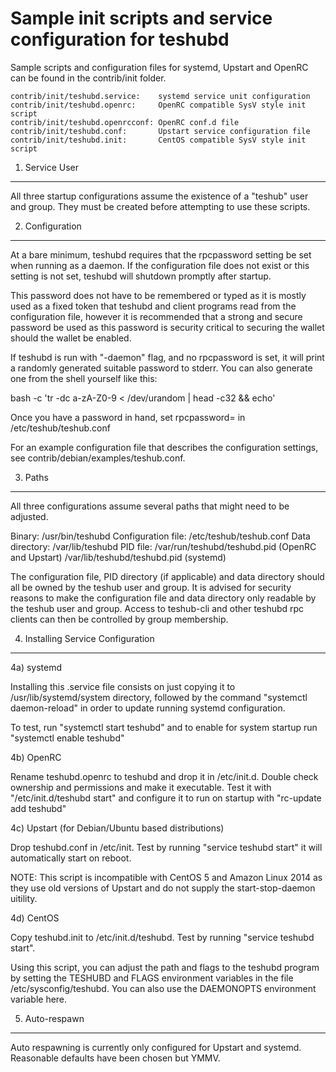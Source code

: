 Sample init scripts and service configuration for teshubd
==========================================================

Sample scripts and configuration files for systemd, Upstart and OpenRC
can be found in the contrib/init folder.

    contrib/init/teshubd.service:    systemd service unit configuration
    contrib/init/teshubd.openrc:     OpenRC compatible SysV style init script
    contrib/init/teshubd.openrcconf: OpenRC conf.d file
    contrib/init/teshubd.conf:       Upstart service configuration file
    contrib/init/teshubd.init:       CentOS compatible SysV style init script

1. Service User
---------------------------------

All three startup configurations assume the existence of a "teshub" user
and group.  They must be created before attempting to use these scripts.

2. Configuration
---------------------------------

At a bare minimum, teshubd requires that the rpcpassword setting be set
when running as a daemon.  If the configuration file does not exist or this
setting is not set, teshubd will shutdown promptly after startup.

This password does not have to be remembered or typed as it is mostly used
as a fixed token that teshubd and client programs read from the configuration
file, however it is recommended that a strong and secure password be used
as this password is security critical to securing the wallet should the
wallet be enabled.

If teshubd is run with "-daemon" flag, and no rpcpassword is set, it will
print a randomly generated suitable password to stderr.  You can also
generate one from the shell yourself like this:

bash -c 'tr -dc a-zA-Z0-9 < /dev/urandom | head -c32 && echo'

Once you have a password in hand, set rpcpassword= in /etc/teshub/teshub.conf

For an example configuration file that describes the configuration settings,
see contrib/debian/examples/teshub.conf.

3. Paths
---------------------------------

All three configurations assume several paths that might need to be adjusted.

Binary:              /usr/bin/teshubd
Configuration file:  /etc/teshub/teshub.conf
Data directory:      /var/lib/teshubd
PID file:            /var/run/teshubd/teshubd.pid (OpenRC and Upstart)
                     /var/lib/teshubd/teshubd.pid (systemd)

The configuration file, PID directory (if applicable) and data directory
should all be owned by the teshub user and group.  It is advised for security
reasons to make the configuration file and data directory only readable by the
teshub user and group.  Access to teshub-cli and other teshubd rpc clients
can then be controlled by group membership.

4. Installing Service Configuration
-----------------------------------

4a) systemd

Installing this .service file consists on just copying it to
/usr/lib/systemd/system directory, followed by the command
"systemctl daemon-reload" in order to update running systemd configuration.

To test, run "systemctl start teshubd" and to enable for system startup run
"systemctl enable teshubd"

4b) OpenRC

Rename teshubd.openrc to teshubd and drop it in /etc/init.d.  Double
check ownership and permissions and make it executable.  Test it with
"/etc/init.d/teshubd start" and configure it to run on startup with
"rc-update add teshubd"

4c) Upstart (for Debian/Ubuntu based distributions)

Drop teshubd.conf in /etc/init.  Test by running "service teshubd start"
it will automatically start on reboot.

NOTE: This script is incompatible with CentOS 5 and Amazon Linux 2014 as they
use old versions of Upstart and do not supply the start-stop-daemon uitility.

4d) CentOS

Copy teshubd.init to /etc/init.d/teshubd. Test by running "service teshubd start".

Using this script, you can adjust the path and flags to the teshubd program by
setting the TESHUBD and FLAGS environment variables in the file
/etc/sysconfig/teshubd. You can also use the DAEMONOPTS environment variable here.

5. Auto-respawn
-----------------------------------

Auto respawning is currently only configured for Upstart and systemd.
Reasonable defaults have been chosen but YMMV.
